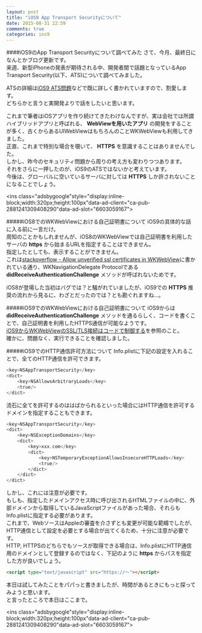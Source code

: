 ```yaml
---
layout: post
title: "iOS9 App Transport Securityについて"
date: 2015-08-31 22:59
comments: true
categories: ios9
---
```


####iOS9のApp Transport Securityについて調べてみた
さて、今月、最終日になんとかブログ更新です。  
来週、新型iPhoneの発表が期待される中、開発者間で話題となっているApp Transport Security(以下、ATS)について調べてみました。  

ATSの詳細は[iOS9 ATS問題](http://qiita.com/yanayanalte/items/e6d83c12af77fa238a58)などで既に詳しく書かれていますので、割愛します。  
どちらかと言うと実開発よりで話をしたいと思います。  

これまで筆者はiOSアプリを作り続けてきたわけなんですが、実は会社では所謂ハイブリッドアプリと呼ばれる、 **WebViewを用いたアプリ** の開発をすることが多く、古くからあるUIWebViewはもちろんのことWKWebViewも利用してきました。  
正直、これまで特別な場合を覗いて、 **HTTPS** を意識することはありませんでした。  
しかし、昨今のセキュリティ問題から周りの考え方も変わりつつあります。  
それをさらに一押したのが、iOS9のATSではないかと考えています。  
今後は、グローバルに空いているサーバに対しては **HTTPS** しか許されないことになることでしょう。  

<script async src="//pagead2.googlesyndication.com/pagead/js/adsbygoogle.js"></script>
<ins class="adsbygoogle"style="display:inline-block;width:320px;height:100px"data-ad-client="ca-pub-2881241309408290"data-ad-slot="6603059167"></ins>
<script>
(adsbygoogle = window.adsbygoogle || []).push({});
</script>

<!-- more -->

#####iOS8でのWKWebViewにおける自己証明書について
iOS9の具体的な話に入る前に一言だけ。  
周知のことかもしれませんが、iOS8のWKWebViewでは自己証明書を利用したサーバの **https** から始まるURLを指定することはできません。  
指定したとしても、表示することができません。  
これは[stackoverflow - Allow unverified ssl certificates in WKWebView](http://stackoverflow.com/questions/27100540/allow-unverified-ssl-certificates-in-wkwebview)に書かれている通り、WKNavigationDelegate Protocolである **didReceiveAuthenticationChallenge** メソッドが呼ばれないためです。  

iOS8が登場した当初はバグでは？と騒がれていましたが、iOS9での **HTTPS** 推奨の流れから見るに、わざとだったのでは？とも勘ぐれますね...。  

#####iOS9でのWKWebViewにおける自己証明書について
iOS9からは **didReceiveAuthenticationChallenge** メソッドを通るらしく、コードを書くことで、自己証明書を利用したHTTPS通信が可能なようです。  
[iOS9からWKWebViewのSSL/TLS接続はコードで制御する](http://qiita.com/niwatako/items/9ae602cb173625b4530a)を参照のこと。  
確かに、問題なく、実行できることを確認しました。  

#####iOS9でのHTTP通信許可方法について
Info.plistに下記の設定を入れることで、全てのHTTP通信を許可できます。  

```objective-c
<key>NSAppTransportSecurity</key>
<dict>
	<key>NSAllowsArbitraryLoads</key>
	<true/>
</dict>
```

流石に全てを許可するのははばかられるといった場合にはHTTP通信を許可するドメインを指定することもできます。  

```objective-c
<key>NSAppTransportSecurity</key>
<dict>
	<key>NSExceptionDomains</key>
	<dict>
		<key>xxx.com</key>
		<dict>
			<key>NSTemporaryExceptionAllowsInsecureHTTPLoads</key>
			<true/>
		</dict>
	</dict>
</dict>
```

しかし、これには注意が必要です。  
もしも、指定したドメインアクセス時に呼び出されるHTMLファイルの中に、外部ドメインから取得しているJavaScriptファイルがあった場合、それらもInfo.plistに指定する必要があります。  
これまで、WebソースはAppleの審査を介さずとも変更が可能な範疇でしたが、HTTP通信として設定を必要とする場合が出てくるため、十分に注意が必要です。  
HTTP, HTTPSのどちらでもソースが取得できる場合は、Info.plistにHTTP通信用のドメインとして登録するのではなく、下記のように **https** からパスを指定した方が良いでしょう。

```html
<script type="text/javascript" src="https://〜"></script>

```

本日は試してみたことをパパっと書きましたが、時間があるときにもっと探ってみようと思います。  
と言ったところで本日はここまで。  

<script async src="//pagead2.googlesyndication.com/pagead/js/adsbygoogle.js"></script>
<ins class="adsbygoogle"style="display:inline-block;width:320px;height:100px"data-ad-client="ca-pub-2881241309408290"data-ad-slot="6603059167"></ins>
<script>
(adsbygoogle = window.adsbygoogle || []).push({});
</script>
